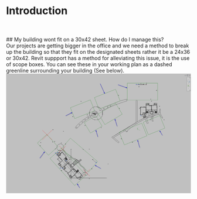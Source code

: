 # Introduction
<br>
<br>
## My building wont fit on a 30x42 sheet. How do I manage this?
<br>
Our projects are getting bigger in the office and we need a method to break up the building so that they fit on the designated sheets rather it be a 24x36 or 30x42. Revit suppport has a method for alleviating this issue, it is the use of scope boxes. You can see these in your working plan as a dashed greenline surrounding your building (See below).
<br>
<img src="/07_Area Plans/images/7/ScopeBoxes.png">
